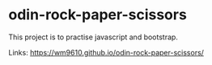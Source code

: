 # odin-rock-paper-scissors

This project is to practise javascript and bootstrap.

Links: https://wm9610.github.io/odin-rock-paper-scissors/
